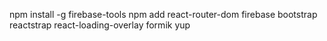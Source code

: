 npm install -g firebase-tools
npm add react-router-dom firebase bootstrap reactstrap react-loading-overlay formik yup